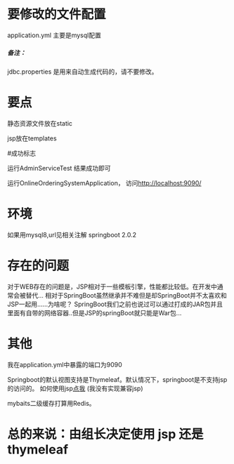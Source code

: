 # 要修改的文件配置

application.yml   主要是mysql配置

##### 备注：
jdbc.properties 是用来自动生成代码的，请不要修改。

# 要点

静态资源文件放在static

jsp放在templates

#成功标志

运行AdminServiceTest 结果成功即可


运行OnlineOrderingSystemApplication，
访问[http://localhost:9090/](http://localhost:9090/)

# 环境

如果用mysql8,url见相关注解
springboot 2.0.2

# 存在的问题

对于WEB存在的问题是，JSP相对于一些模板引擎，性能都比较低。在开发中通常会被替代...
相对于SpringBoot虽然继承并不难但是却SpringBoot并不太喜欢和JSP一起用......为啥呢？
SpringBoot我们之前也说过可以通过打成的JAR包并且里面有自带的网络容器..但是JSP的springBoot就只能是War包...

# 其他

我在application.yml中暴露的端口为9090

Springboot的默认视图支持是Thymeleaf。默认情况下，springboot是不支持jsp的访问的。
如何使用jsp[点我](https://blog.csdn.net/qq_15260315/article/details/80907056) 
(我没有实现兼容jsp)


mybaits二级缓存打算用Redis。


# 总的来说：由组长决定使用 jsp 还是 thymeleaf 